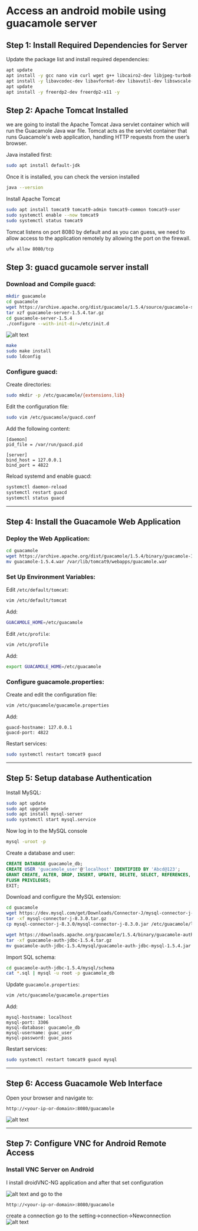 # Access an android mobile using guacamole server 



## Step 1: Install Required Dependencies for Server 

Update the package list and install required dependencies:

```bash
apt update
apt install -y gcc nano vim curl wget g++ libcairo2-dev libjpeg-turbo8-dev libpng-dev libtool-bin libossp-uuid-dev
apt install -y libavcodec-dev libavformat-dev libavutil-dev libswscale-dev build-essential libpango1.0-dev libssh2-1-dev libvncserver-dev libtelnet-dev libpulse-dev libvorbis-dev libwebp-dev
apt update
apt install -y freerdp2-dev freerdp2-x11 -y 
```


## Step 2: Apache Tomcat Installed 

we are going to install the Apache Tomcat Java servlet container which will run the Guacamole Java war file. Tomcat acts as the servlet container that runs Guacamole's web application, handling HTTP requests from the user’s browser. 

Java installed first: 
```bash
sudo apt install default-jdk 
``` 
Once it is installed, you can check the version installed 
```bash
java --version 
``` 
Install Apache Tomcat 
```bash
sudo apt install tomcat9 tomcat9-admin tomcat9-common tomcat9-user 
sudo systemctl enable --now tomcat9 
sudo systemctl status tomcat9 
``` 
Tomcat listens on port 8080 by default and as you can guess, we need to allow access to the application remotely by allowing the port on the firewall. 
```bash
ufw allow 8080/tcp
``` 

## Step 3: guacd gucamole server  install 

### Download and Compile guacd:
```bash
mkdir guacamole
cd guacamole
wget https://archive.apache.org/dist/guacamole/1.5.4/source/guacamole-server-1.5.4.tar.gz
tar xzf guacamole-server-1.5.4.tar.gz
cd guacamole-server-1.5.4
./configure --with-init-dir=/etc/init.d
```
![alt text](<configure.png>)
```bash
make
sudo make install
sudo ldconfig
```

### Configure guacd:

Create directories:
```bash
sudo mkdir -p /etc/guacamole/{extensions,lib}
```

Edit the configuration file:
```bash
sudo vim /etc/guacamole/guacd.conf
```

Add the following content:
```
[daemon]
pid_file = /var/run/guacd.pid

[server]
bind_host = 127.0.0.1
bind_port = 4822
```

Reload systemd and enable guacd:
```bash
systemctl daemon-reload
systemctl restart guacd
systemctl status guacd
```

---

## Step 4: Install the Guacamole Web Application

### Deploy the Web Application:
```bash
cd guacamole
wget https://archive.apache.org/dist/guacamole/1.5.4/binary/guacamole-1.5.4.war
mv guacamole-1.5.4.war /var/lib/tomcat9/webapps/guacamole.war
```

### Set Up Environment Variables:
Edit `/etc/default/tomcat`:
```bash
vim /etc/default/tomcat
```
Add:
```bash
GUACAMOLE_HOME=/etc/guacamole
```

Edit `/etc/profile`:
```bash
vim /etc/profile
```
Add:
```bash
export GUACAMOLE_HOME=/etc/guacamole
```

### Configure guacamole.properties:
Create and edit the configuration file:
```bash
vim /etc/guacamole/guacamole.properties
```
Add:
```
guacd-hostname: 127.0.0.1
guacd-port: 4822
```

Restart services:
```bash
sudo systemctl restart tomcat9 guacd
```

---

## Step 5: Setup database Authentication

Install MySQL:
```bash
sudo apt update
sudo apt upgrade
sudo apt install mysql-server
sudo systemctl start mysql.service
```
Now log in to the MySQL console
 ```bash
mysql -uroot -p
 ```

Create a database and user:
```sql
CREATE DATABASE guacamole_db;
CREATE USER 'guacamole_user'@'localhost' IDENTIFIED BY 'Abcd@123';
GRANT CREATE, ALTER, DROP, INSERT, UPDATE, DELETE, SELECT, REFERENCES, RELOAD on *.* TO 'guacamole_user'@'localhost' WITH GRANT OPTION;
FLUSH PRIVILEGES;
EXIT;
```

Download and configure the MySQL extension:
```bash
cd guacamole
wget https://dev.mysql.com/get/Downloads/Connector-J/mysql-connector-j-8.3.0.tar.gz
tar -xf mysql-connector-j-8.3.0.tar.gz
cp mysql-connector-j-8.3.0/mysql-connector-j-8.3.0.jar /etc/guacamole/lib/

wget https://downloads.apache.org/guacamole/1.5.4/binary/guacamole-auth-jdbc-1.5.4.tar.gz
tar -xf guacamole-auth-jdbc-1.5.4.tar.gz
mv guacamole-auth-jdbc-1.5.4/mysql/guacamole-auth-jdbc-mysql-1.5.4.jar /etc/guacamole/extensions/
```

Import SQL schema:
```bash
cd guacamole-auth-jdbc-1.5.4/mysql/schema
cat *.sql | mysql -u root -p guacamole_db
```

Update `guacamole.properties`:
```bash
vim /etc/guacamole/guacamole.properties
```
Add:
```
mysql-hostname: localhost
mysql-port: 3306
mysql-database: guacamole_db
mysql-username: guac_user
mysql-password: guac_pass
```

Restart services:
```bash
sudo systemctl restart tomcat9 guacd mysql
```

---

## Step 6: Access Guacamole Web Interface

Open your browser and navigate to:
```
http://<your-ip-or-domain>:8080/guacamole
```
![alt text](<WhatsApp Image 2024-12-26 at 15.31.41.jpeg>)


---

## Step 7: Configure VNC for Android Remote Access

### Install VNC Server on Android
I install droidVNC-NG application  and after that set configuration 

![alt text](<droidVNC-NG.jpeg>)
 and go to the 
 
 ```
http://<your-ip-or-domain>:8080/guacamole
```
create a connection go to the setting->connection->Newconnection
![alt text](<new_connection.jpeg>)


